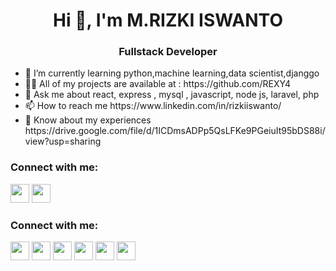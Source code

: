 <!DOCTYPE html>
<html lang="en">
<head>
    <meta charset="UTF-8">
    <meta http-equiv="X-UA-Compatible" content="IE=edge">
    <meta name="viewport" content="width=device-width, initial-scale=1.0">
    
</head>
<body>
<h1 align="center">Hi 👋, I'm M.RIZKI ISWANTO</h1>
<h3 align="center">Fullstack Developer</h3>
<ul>
    <li>
        🌱 I’m currently learning python,machine learning,data scientist,djanggo
    </li>
    <li>
        👨‍💻 All of my projects are available at : https://github.com/REXY4
    </li>
    <li>
        💬 Ask me about react, express , mysql , javascript, node js, laravel, php
    </li>
    <li>
        📫 How to reach me https://www.linkedin.com/in/rizkiiswanto/
    </li>
    <li>
        📄 Know about my experiences https://drive.google.com/file/d/1ICDmsADPp5QsLFKe9PGeiuIt95bDS88i/view?usp=sharing
    </li>
</ul>

<div>
    <h3>Connect with me:</h3>
</div>
<div>
    <a href="https://www.linkedin.com/in/rizkiiswanto/"><img src="https://i.postimg.cc/768YHkqJ/LI-In-Bug.png" width="30"/></a>
    <a href="https://twitter.com/MRIZKIISWANTO2"><img src="https://img.icons8.com/color/48/000000/twitter--v1.png" width="30"/></a>
</div>
<div>
    <h3>Connect with me:</h3>
</div>
<div>
    <img src="https://img.icons8.com/cute-clipart/64/000000/react-native.png" width="30"/> <img src="https://img.icons8.com/fluency/48/000000/laravel.png" width="30"/> <img src="https://img.icons8.com/fluency/48/000000/node-js.png" width="30"/> <img src="https://img.icons8.com/wired/64/000000/javascript-logo.png" width="30"/> <img src="https://img.icons8.com/color/48/000000/mysql-logo.png" width="30"/> <img src="https://img.icons8.com/color/48/000000/docker.png" width="30"/>
</div>
</body>
</html>
